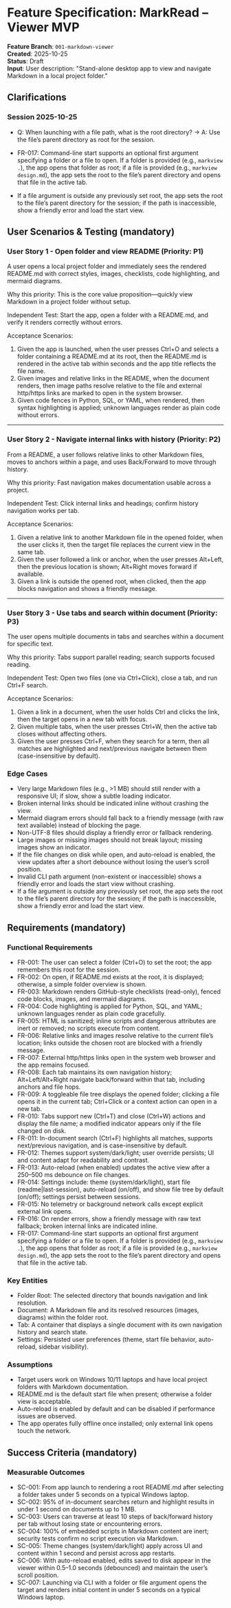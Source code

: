 # Feature Specification: MarkRead – Viewer MVP

**Feature Branch**: `001-markdown-viewer`  
**Created**: 2025-10-25  
**Status**: Draft  
**Input**: User description: "Stand-alone desktop app to view and navigate Markdown in a local project folder."

## Clarifications

### Session 2025-10-25

- Q: When launching with a file path, what is the root directory? → A: Use the file’s parent directory as root for the session.

- FR-017: Command-line start supports an optional first argument specifying a folder or a file to open. If a folder is provided (e.g., `markview .`), the app opens that folder as root; if a file is provided (e.g., `markview design.md`), the app sets the root to the file’s parent directory and opens that file in the active tab.

- If a file argument is outside any previously set root, the app sets the root to the file’s parent directory for the session; if the path is inaccessible, show a friendly error and load the start view.

## User Scenarios & Testing (mandatory)

### User Story 1 - Open folder and view README (Priority: P1)

A user opens a local project folder and immediately sees the rendered README.md with correct styles, images, checklists, code highlighting, and mermaid diagrams.

Why this priority: This is the core value proposition—quickly view Markdown in a project folder without setup.

Independent Test: Start the app, open a folder with a README.md, and verify it renders correctly without errors.

Acceptance Scenarios:

1. Given the app is launched, when the user presses Ctrl+O and selects a folder containing a README.md at its root, then the README.md is rendered in the active tab within seconds and the app title reflects the file name.
2. Given images and relative links in the README, when the document renders, then image paths resolve relative to the file and external http/https links are marked to open in the system browser.
3. Given code fences in Python, SQL, or YAML, when rendered, then syntax highlighting is applied; unknown languages render as plain code without errors.

---

### User Story 2 - Navigate internal links with history (Priority: P2)

From a README, a user follows relative links to other Markdown files, moves to anchors within a page, and uses Back/Forward to move through history.

Why this priority: Fast navigation makes documentation usable across a project.

Independent Test: Click internal links and headings; confirm history navigation works per tab.

Acceptance Scenarios:

1. Given a relative link to another Markdown file in the opened folder, when the user clicks it, then the target file replaces the current view in the same tab.
2. Given the user followed a link or anchor, when the user presses Alt+Left, then the previous location is shown; Alt+Right moves forward if available.
3. Given a link is outside the opened root, when clicked, then the app blocks navigation and shows a friendly message.

---

### User Story 3 - Use tabs and search within document (Priority: P3)

The user opens multiple documents in tabs and searches within a document for specific text.

Why this priority: Tabs support parallel reading; search supports focused reading.

Independent Test: Open two files (one via Ctrl+Click), close a tab, and run Ctrl+F search.

Acceptance Scenarios:

1. Given a link in a document, when the user holds Ctrl and clicks the link, then the target opens in a new tab with focus.
2. Given multiple tabs, when the user presses Ctrl+W, then the active tab closes without affecting others.
3. Given the user presses Ctrl+F, when they search for a term, then all matches are highlighted and next/previous navigate between them (case-insensitive by default).

### Edge Cases

- Very large Markdown files (e.g., >1 MB) should still render with a responsive UI; if slow, show a subtle loading indicator.
- Broken internal links should be indicated inline without crashing the view.
- Mermaid diagram errors should fall back to a friendly message (with raw text available) instead of blocking the page.
- Non-UTF-8 files should display a friendly error or fallback rendering.
- Large images or missing images should not break layout; missing images show an indicator.
- If the file changes on disk while open, and auto-reload is enabled, the view updates after a short debounce without losing the user’s scroll position.
- Invalid CLI path argument (non-existent or inaccessible) shows a friendly error and loads the start view without crashing.
- If a file argument is outside any previously set root, the app sets the root to the file’s parent directory for the session; if the path is inaccessible, show a friendly error and load the start view.

## Requirements (mandatory)

### Functional Requirements

- FR-001: The user can select a folder (Ctrl+O) to set the root; the app remembers this root for the session.
- FR-002: On open, if README.md exists at the root, it is displayed; otherwise, a simple folder overview is shown.
- FR-003: Markdown renders GitHub-style checklists (read-only), fenced code blocks, images, and mermaid diagrams.
- FR-004: Code highlighting is applied for Python, SQL, and YAML; unknown languages render as plain code gracefully.
- FR-005: HTML is sanitized; inline scripts and dangerous attributes are inert or removed; no scripts execute from content.
- FR-006: Relative links and images resolve relative to the current file’s location; links outside the chosen root are blocked with a friendly message.
- FR-007: External http/https links open in the system web browser and the app remains focused.
- FR-008: Each tab maintains its own navigation history; Alt+Left/Alt+Right navigate back/forward within that tab, including anchors and file hops.
- FR-009: A toggleable file tree displays the opened folder; clicking a file opens it in the current tab; Ctrl+Click or a context action can open in a new tab.
- FR-010: Tabs support new (Ctrl+T) and close (Ctrl+W) actions and display the file name; a modified indicator appears only if the file changed on disk.
- FR-011: In-document search (Ctrl+F) highlights all matches, supports next/previous navigation, and is case-insensitive by default.
- FR-012: Themes support system/dark/light; user override persists; UI and content adapt for readability and contrast.
- FR-013: Auto-reload (when enabled) updates the active view after a 250–500 ms debounce on file changes.
- FR-014: Settings include: theme (system/dark/light), start file (readme|last-session), auto-reload (on/off), and show file tree by default (on/off); settings persist between sessions.
- FR-015: No telemetry or background network calls except explicit external link opens.
- FR-016: On render errors, show a friendly message with raw text fallback; broken internal links are indicated inline.
- FR-017: Command-line start supports an optional first argument specifying a folder or a file to open. If a folder is provided (e.g., `markview .`), the app opens that folder as root; if a file is provided (e.g., `markview design.md`), the app sets the root to the file’s parent directory and opens that file in the active tab.

### Key Entities

- Folder Root: The selected directory that bounds navigation and link resolution.
- Document: A Markdown file and its resolved resources (images, diagrams) within the folder root.
- Tab: A container that displays a single document with its own navigation history and search state.
- Settings: Persisted user preferences (theme, start file behavior, auto-reload, sidebar visibility).

### Assumptions

- Target users work on Windows 10/11 laptops and have local project folders with Markdown documentation.
- README.md is the default start file when present; otherwise a folder view is acceptable.
- Auto-reload is enabled by default and can be disabled if performance issues are observed.
- The app operates fully offline once installed; only external link opens touch the network.

## Success Criteria (mandatory)

### Measurable Outcomes

- SC-001: From app launch to rendering a root README.md after selecting a folder takes under 5 seconds on a typical Windows laptop.
- SC-002: 95% of in-document searches return and highlight results in under 1 second on documents up to 1 MB.
- SC-003: Users can traverse at least 10 steps of back/forward history per tab without losing state or encountering errors.
- SC-004: 100% of embedded scripts in Markdown content are inert; security tests confirm no script execution via Markdown.
- SC-005: Theme changes (system/dark/light) apply across UI and content within 1 second and persist across app restarts.
- SC-006: With auto-reload enabled, edits saved to disk appear in the viewer within 0.5–1.0 seconds (debounced) and maintain the user’s scroll position.
- SC-007: Launching via CLI with a folder or file argument opens the target and renders initial content in under 5 seconds on a typical Windows laptop.
